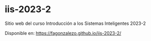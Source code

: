 # iis-2023-2

Sitio web del curso Introducción a los Sistemas Inteligentes 2023-2

Disponible en: https://fagonzalezo.github.io/iis-2023-2/